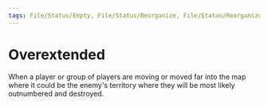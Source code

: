 ```yaml
---
tags: File/Status/Empty, File/Status/Reorganize, File/Status/Reorganize, File/Status/Recategorize, File/Status/Summarize, File/Status/Structuralize
---
```


# Overextended

When a player or group of players are moving or moved far into the map where it could be the enemy's territory where they will be most likely outnumbered and destroyed.



